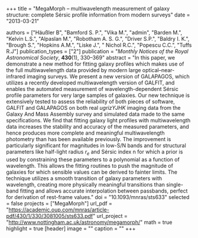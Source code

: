+++
title = "MegaMorph – multiwavelength measurement of galaxy structure: complete Sérsic profile information from modern surveys"
date = "2013-03-21"

authors = ["Häußler B", "Bamford S. P.", "Vika M.", "admin", "Barden M.", "Kelvin L.S.", "Alpaslan M.", "Robotham A. S. G.", "Driver S.P.", "Baldry I. K.", "Brough S.", "Hopkins A.M.", "Liske J.", " Nichol R.C.", "Popescu C.C.", "Tuffs R.J"]
publication_types = ["2"]
publication = "*Monthly Notices of the Royal Astronomical Society*, **430**(1), 330–369"
abstract = "In this paper, we demonstrate a new method for fitting galaxy profiles which makes use of the full multiwavelength data provided by modern large optical–near-infrared imaging surveys. We present a new version of GALAPAGOS, which utilizes a recently developed multiwavelength version of GALFIT, and enables the automated measurement of wavelength-dependent Sérsic profile parameters for very large samples of galaxies. Our new technique is extensively tested to assess the reliability of both pieces of software, GALFIT and GALAPAGOS on both real $ugrizYJHK$ imaging data from the Galaxy And Mass Assembly survey and simulated data made to the same specifications. We find that fitting galaxy light profiles with multiwavelength data increases the stability and accuracy of the measured parameters, and hence produces more complete and meaningful multiwavelength photometry than has been available previously. The improvement is particularly significant for magnitudes in low-S/N bands and for structural parameters like half-light radius $r_e$ and Sérsic index n for which a prior is used by constraining these parameters to a polynomial as a function of wavelength. This allows the fitting routines to push the magnitude of galaxies for which sensible values can be derived to fainter limits. The technique utilizes a smooth transition of galaxy parameters with wavelength, creating more physically meaningful transitions than single-band fitting and allows accurate interpolation between passbands, perfect for derivation of rest-frame values."
doi = "10.1093/mnras/sts633"
selected = false
projects = ["MegaMorph"]
url_pdf = "https://academic.oup.com/mnras/article-pdf/430/1/330/3081005/sts633.pdf"
url_project = "http://www.nottingham.ac.uk/astronomy/megamorph/"
math = true
highlight = true
[header]
image = ""
caption = ""
+++
